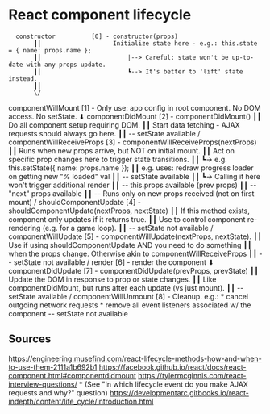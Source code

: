 React component lifecycle
=========================

      constructor          [0] - constructor(props)
           ┃┃                    Initialize state here - e.g.: this.state = { name: props.name };
           ┃┃                        |--> Careful: state won't be up-to-date with any props update.
           ┃┃                        ┗--> It's better to 'lift' state instead.
           ┃┃
           \/
   componentWillMount      [1] - Only use: app config in root component. No DOM access. No setState.
           ⬇
    componentDidMount      [2] - componentDidMount()
           ┃┃                    Do all component setup requiring DOM.
           ┃┃                    Start data fetching - AJAX requests should always go here.
           ┃┃                    -- setState available
           \/
componentWillReceiveProps  [3] - componentWillReceiveProps(nextProps)
           ┃┃                    Runs when new props arrive, but NOT on initial mount.
           ┃┃                    Act on specific prop changes here to trigger state transitions.
           ┃┃                       ┗-> e.g. this.setState({ name: props.name });
           ┃┃                    e.g. uses: redraw progress loader on getting new "% loaded" val
           ┃┃                    -- setState available
           ┃┃                       ┗-> Calling it here won't trigger additional render
           ┃┃                    -- this.props available (prev props)
           ┃┃                    -- "next" props available
           ┃┃                    -- Runs only on new props received (not on first mount)
           \/
  shouldComponentUpdate    [4] - shouldComponentUpdate(nextProps, nextState)
           ┃┃                    If this method exists, component only updates if it returns true.
           ┃┃                    Use to control component re-rendering (e.g. for a game loop).
           ┃┃                    -- setState not available
           \/
   componentWillUpdate     [5] - componentWillUpdate(nextProps, nextState).
           ┃┃                    Use if using shouldComponentUpdate AND you need to do something
           ┃┃                    when the props change. Otherwise akin to componentWillReceiveProps
           ┃┃                    -- setState not available
           \/
         render            [6] - render the component
           ⬇
   componentDidUpdate      [7] - componentDidUpdate(prevProps, prevState)
           ┃┃                    Update the DOM in response to prop or state changes.
           ┃┃                    Like componentDidMount, but runs after each update (vs just mount).
           ┃┃                    -- setState available
           \/
  componentWillUnmount     [8] - Cleanup. e.g.:
                                 * cancel outgoing network requests
                                 * remove all event listeners associated w/ the component
                                 -- setState not available


Sources
-------
https://engineering.musefind.com/react-lifecycle-methods-how-and-when-to-use-them-2111a1b692b1
https://facebook.github.io/react/docs/react-component.html#componentdidmount
https://tylermcginnis.com/react-interview-questions/
    *   (See "In which lifecycle event do you make AJAX requests and why?" question)
https://developmentarc.gitbooks.io/react-indepth/content/life_cycle/introduction.html
